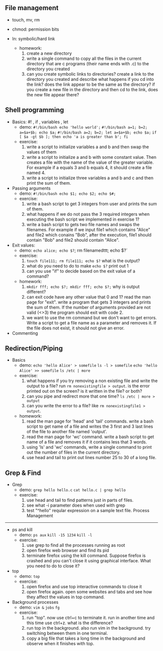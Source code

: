 File management
---

- touch, mv, rm
- chmod: permission bits
- ln: symbolic/hard link

	- homework:
		1. create a new directory
		2. write a single command to copy all the files in the current directory that are c programs (their name ends with .c) to the directory you created
		3. can you create symbolic links to directories? create a link to the directory you created and describe what happens if you cd into the link? does the link appear to be the same as the directory? if you create a new file in the directory and then cd to the link, does the new file appear there?

Shell programming
---

- Basics: #! , if , variables , let
	- demo: `#!/bin/bash echo 'hello world';`
			`#!/bin/bash a=1; b=2; a=$a+$b; echo $a;`
			`#!/bin/bash a=2; b=2; let a=$a+$b; echo $a;`
			`if [ $a -gt $b ]; then echo 'a is greater than b'; fi`
	- exercise:
		1. write a script to initialize variables a and b and then swap the values of them
		2. write a script to initialize a and b with some constant value. Then creates a file with the name of the value of the greater variable. For example if a equals 3 and b equals 4, it should create a file named 4.
		3. write a script to initialize three variables a and b and c and then print the sum of them.
- Passing arguments
	- demo: `#!/bin/bash echo $1; echo $2; echo $#;`
	- exercise:
		1. write a bash script to get 3 integers from user and prints the sum of them.
		2. what happens if we do not pass the 3 required integers when executing the bash script we implemented in exercise 1?
		3. write a bash script to gets two file names and swaps the filenames. For example if we input file1 which contains "Alice" and file2 which conains "Bob", after the execution, file1 should contain "Bob" and file2 should contain "Alice".
- Exit values: 
    - demo: `echo alice; echo $?`; rm filenamedttt; echo $?`
    - exercise: 
        1. `touch file111; rm file111; echo $?` what is the output? 
        2. what do you need to do to make `echo $?` print out 1
        3. can you use "if" to decide based on the exit value of a command?
    - homework:
        1. `mkdir fff; echo $?; mkdir fff; echo $?;` why is output different?
        2. can exit code have any other value that 0 and 1? read the man page for "exit". write a program that gets 3 integers and prints the sum of them. If the number of arguments provided are not valid (<>3) the program should exit with code 2.
        3. we want to use the rm command but we don't want to get errors. Write a script to get a file name as a parameter and removes it. If the file does not exist, it should not give an error.
- Commenting

Redirection/Piping
---
- Basics
	- demo: `echo 'hello Alice' > somefile`
			`ls -l > somefile`
			`echo 'hello Alice' >> somefile`
			`ls /etc | more`
	- exercise:
		1. what happens if you try removing a non existing file and write the output to a file? run `rm nonexistingfile > output`. is the error printed out on the screen? is it written in the file? or both?
		2. can you pipe and redirect more that one time? `ls /etc | more > output`
		3. can you write the error to a file? like `rm nonexistingfile1 > output`.
	- homework:
		1. read the man page for 'head' and 'tail' commands. write a bash script to get name of a file and writes the 3 first and 3 last lines of the file to another file named 'output'.
		2. read the man page for 'wc' command. write a bash script to get name of a file and removes it if it contains less that 3 words.
		3. using 'ls' and 'wc' commands, write a single command to print out the number of files in the current directory.
		4. use head and tail to print out lines number 25 to 30 of a long file.
			

Grep & Find
---
- Grep
	- demo: `grep hello hello.c`
			`cat hello.c | grep hello`
	- exercise:
		1. use head and tail to find patterns just in parts of files.
		2. see what -i parameter does when used with grep
		3. test "^hello" reqular expression on a sample text file.
Process Management
---

- ps and kill
	- demo: `ps aux`
			`kill -15 1234`
			`kill -l`
	- exercise:
		1. use grep to find all the processes running as root
		2. open firefox web browser and find its pid
		3. terminate firefox using the kill command. Suppose firefox is crashed and you can't close it using graphical interface. What you need to do to close it?
- top
	- demo: `top`
	- exercise:
		1. open firefox and use top interactive commands to close it
		2. open firefox again. open some websites and tabs and see how they affect the values in top command.
- Background processes
	- demo: `vim &`
			`jobs`
			`fg`
	- exercise:
		1. run "top". now use ctrl+c to terminate it. run in another time and this time use ctrl+z. what is the difference?
		2. run top in the background. also run vim in the background. try switching between them in one terminal.
		3. copy a big file that takes a long time in the background and observe when it finishes with top.
			
